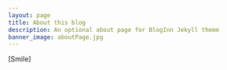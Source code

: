 ```yaml
---
layout: page
title: About this blog
description: An optional about page for BlogInn Jekyll theme
banner_image: aboutPage.jpg
---
```


[Smile]